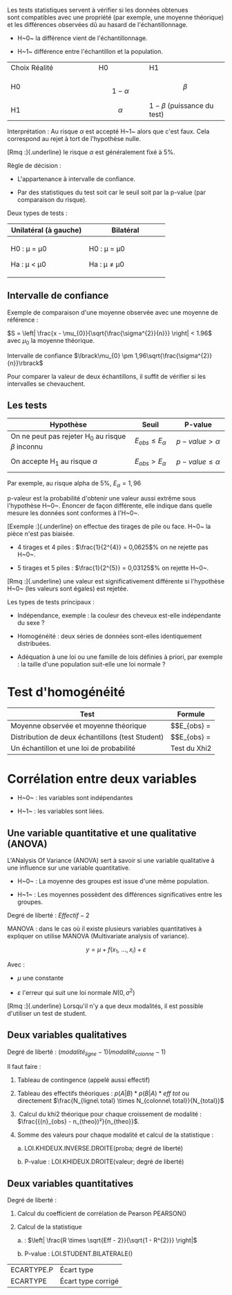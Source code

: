 Les tests statistiques servent à vérifier si les données obtenues
sont compatibles avec une propriété (par exemple, une moyenne théorique)
et les différences observées dû au hasard de l\'échantillonnage.

-   H~0~ la différence vient de l\'échantillonnage.

-   H~1~ différence entre l\'échantillon et la population.

<table>
<colgroup>
<col style="width: 40%" />
<col style="width: 23%" />
<col style="width: 36%" />
</colgroup>
<tbody>
<tr class="odd">
<td>Choix Réalité</td>
<td>H0</td>
<td>H1</td>
</tr>
<tr class="even">
<td>H0</td>
<td><em><br />
</em><span class="math display">1 − <em>α</em></span></td>
<td><span class="math display"><em>β</em></span></td>
</tr>
<tr class="odd">
<td>H1</td>
<td><span class="math display"><em>α</em></span></td>
<td><span class="math inline">1 − <em>β</em></span> (puissance du
test)</td>
</tr>
</tbody>
</table>

Interprétation : Au risque $\alpha$ est accepté H~1~ alors que c'est
faux. Cela correspond au rejet à tort de l'hypothèse nulle.

[Rmq :]{.underline} le risque $\alpha$ est généralement fixé à 5%.

Règle de décision :

-   L'appartenance à intervalle de confiance.

-   Par des statistiques du test soit car le seuil soit par la p-value
    (par comparaison du risque).

Deux types de tests :

<table>
<colgroup>
<col style="width: 49%" />
<col style="width: 50%" />
</colgroup>
<thead>
<tr class="header">
<th>Unilatéral (à gauche)</th>
<th>Bilatéral</th>
</tr>
</thead>
<tbody>
<tr class="odd">
<td><p>H0 : µ = µ0</p>
<p>Ha : µ &lt; µ0</p></td>
<td><p>H0 : µ = µ0</p>
<p>Ha : µ ≠ µ0</p></td>
</tr>
</tbody>
</table>

## Intervalle de confiance

Exemple de comparaison d'une moyenne observée avec une moyenne de
référence :

$S = \left| \frac{x - \mu_{0}}{\sqrt{\frac{\sigma^{2}}{n}}} \right| < 1.96$
avec $\mu_{0}$ la moyenne théorique.

Intervalle de
confiance $\lbrack\mu_{0} \pm 1,96\sqrt{\frac{\sigma^{2}}{n}}\rbrack$

Pour comparer la valeur de deux échantillons, il suffit de vérifier si
les intervalles se chevauchent.

## Les tests

<table>
<colgroup>
<col style="width: 55%" />
<col style="width: 19%" />
<col style="width: 24%" />
</colgroup>
<thead>
<tr class="header">
<th>Hypothèse</th>
<th>Seuil</th>
<th>P-value</th>
</tr>
</thead>
<tbody>
<tr class="odd">
<td>On ne peut pas rejeter H<sub>0</sub> au risque <em><br />
</em><span class="math inline"><em>β</em></span> inconnu</td>
<td><span
class="math display"><em>E</em><sub><em>o</em><em>b</em><em>s</em></sub> ≤ <em>E</em><sub><em>α</em></sub></span></td>
<td><span
class="math display"><em>p</em> − <em>v</em><em>a</em><em>l</em><em>u</em><em>e</em> &gt; <em>α</em></span></td>
</tr>
<tr class="even">
<td>On accepte H<sub>1</sub> au risque <span
class="math inline"><em>α</em></span></td>
<td><span
class="math display"><em>E</em><sub><em>o</em><em>b</em><em>s</em></sub> &gt; <em>E</em><sub><em>α</em></sub></span></td>
<td><span
class="math display"><em>p</em> − <em>v</em><em>a</em><em>l</em><em>u</em><em>e</em> ≤ <em>α</em></span></td>
</tr>
</tbody>
</table>

Par exemple, au risque alpha de 5%, $E_{\alpha} = 1,96$

p-valeur est la probabilité d'obtenir une valeur aussi extrême sous
l'hypothèse H~0~. Énoncer de façon différente, elle indique dans quelle
mesure les données sont conformes à l'H~0~.

[Exemple :]{.underline} on effectue des tirages de pile ou face. H~0~ la
pièce n'est pas biaisée.

-   4 tirages et 4 piles : $\frac{1}{2^{4}} = 0,0625$% on ne rejette pas
    H~0~.

-   5 tirages et 5 piles : $\frac{1}{2^{5}} = 0,03125$% on rejette H~0~.

[Rmq :]{.underline} une valeur est significativement différente si
l'hypothèse H~0~ (les valeurs sont égales) est rejetée.

Les types de tests principaux :

-   Indépendance, exemple : la couleur des cheveux est-elle indépendante
    du sexe ?

-   Homogénéité : deux séries de données sont-elles identiquement
    distribuées.

-   Adéquation à une loi ou une famille de lois définies à priori, par
    exemple : la taille d'une population suit-elle une loi normale ?

# Test d'homogénéité

| Test                                             | Formule                                                                                           |
|------------------------------------|------------------------------------|
| Moyenne observée et moyenne théorique            | $$E_{obs} = |\frac{\hat{}x - \mu}{\sqrt{\frac{s^{2}}{n}}}|$$                                      |
| Distribution de deux échantillons (test Student) | $$E_{obs} = |\frac{\hat{}x1 - \hat{}x2}{\sqrt{\frac{{s1}^{2}}{n}} + \sqrt{\frac{{s2}^{2}}{n}}}|$$ |
| Un échantillon et une loi de probabilité         | Test du Xhi2                                                                                      |

# Corrélation entre deux variables

-   H~0~ : les variables sont indépendantes

-   H~1~ : les variables sont liées.

## Une variable quantitative et une qualitative (ANOVA)

L'ANalysis Of Variance (ANOVA) sert à savoir si une variable qualitative
à une influence sur une variable quantitative.

-   H~0~ : La moyenne des groupes est issue d'une même population.

-   H~1~ : Les moyennes possèdent des différences significatives entre
    les groupes.

Degré de liberté : $Effectif - 2$

MANOVA : dans le cas où il existe plusieurs variables quantitatives à
expliquer on utilise MANOVA (Multivariate analysis of variance).

$$y = \mu + f\left( x_{1},\ \ldots,x_{i} \right) + \varepsilon$$

Avec :

-   $\mu$ une constante

-   $\varepsilon$ l'erreur qui suit une loi normale
    $N\left( 0,\sigma^{2} \right)$

[Rmq :]{.underline} Lorsqu'il n'y a que deux modalités, il est possible
d'utiliser un test de student.

## Deux variables qualitatives

Degré de liberté : ${(modalité}_{ligne} - 1)({modalité}_{colonne} - 1)$

Il faut faire :

1.  Tableau de contingence (appelé aussi effectif)

2.  Tableau des effectifs théoriques :
    $p\left( A \middle| B \right)*p\left( B \middle| A \right)*eff\ tot$
    ou directement
    $\frac{N_{ligne\ total} \times N_{colonne\ total}}{N_{total}}$

3.   Calcul du khi2 théorique pour chaque croissement de modalité :
    $\frac{{(n}_{obs} - n_{theo})²}{n_{theo}}$.

4.  Somme des valeurs pour chaque modalité et calcul de la statistique :

    a.  LOI.KHIDEUX.INVERSE.DROITE(proba; degré de liberté)

    b.  P-value : LOI.KHIDEUX.DROITE(valeur; degré de liberté)

## Deux variables quantitatives

Degré de liberté :

1.  Calcul du coefficient de corrélation de Pearson PEARSON()

2.  Calcul de la statistique

    a.  :
        $\left| \frac{R \times \sqrt{Eff - 2}}{\sqrt{1 - R^{2}}} \right|$

    b.  P-value : LOI.STUDENT.BILATERALE()

|            |                    |
|------------|--------------------|
| ECARTYPE.P | Écart type         |
| ECARTYPE   | Écart type corrigé |
